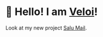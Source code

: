 # 👋 Hello! I am [Veloi](https://veloi.me)!

Look at my new project [Salu Mail](https://salumail.co).
